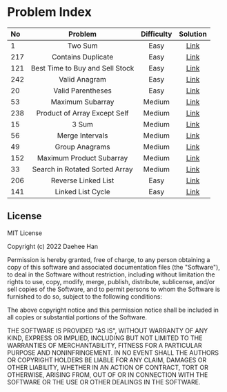 Problem Index
===================================

| No  |             Problem             | Difficulty | Solution |
|:----|:-------------------------------:|:----------:|:--------:|
| 1   |             Two Sum             |    Easy    | [Link](https://github.com/booknara/playground/blob/master/src/main/java/com/booknara/problem/hash/TwoSum.java) |
| 217 |       Contains Duplicate        |    Easy    |   [Link](https://github.com/booknara/playground/blob/master/src/main/java/com/booknara/problem/hash/ContainsDuplicate.java)   |
| 121 | Best Time to Buy and Sell Stock |    Easy    |   [Link](https://github.com/booknara/playground/blob/master/src/main/java/com/booknara/problem/dp/BestTimeToBuyAndSellStock.java)   |
| 242 |         Valid Anagram	          |    Easy    |   [Link](https://github.com/booknara/playground/blob/master/src/main/java/com/booknara/problem/hash/ValidAnagram.java)   |
| 20  |        Valid Parentheses        |    Easy    |   [Link](https://github.com/booknara/playground/blob/master/src/main/java/com/booknara/problem/stack/ValidParentheses.java)   |
| 53  |        Maximum Subarray         |    Medium    |   [Link](https://github.com/booknara/playground/blob/master/src/main/java/com/booknara/problem/dp/MaxSubArray.java)   |
| 238 |  Product of Array Except Self   |    Medium    |   [Link](https://github.com/booknara/playground/blob/master/src/main/java/com/booknara/problem/dp/ProductArrayExceptSelf.java)   |
| 15  |              3 Sum              |    Medium    | [Link](https://github.com/booknara/playground/blob/master/src/main/java/com/booknara/problem/twopointers/ThreeSum.java) |
| 56  |         Merge Intervals         |    Medium    | [Link](https://github.com/booknara/playground/blob/master/src/main/java/com/booknara/problem/array/MergeIntervals.java) |
| 49  |         Group Anagrams          |    Medium    | [Link](https://github.com/booknara/playground/blob/master/src/main/java/com/booknara/problem/hash/GroupAnagrams.java) |
| 152 |    Maximum Product Subarray     |    Medium    | [Link](https://github.com/booknara/playground/blob/master/src/main/java/com/booknara/problem/dp/MaxProductSubArray.java) |
| 33  | Search in Rotated Sorted Array  |    Medium    | [Link](https://github.com/booknara/playground/blob/master/src/main/java/com/booknara/problem/search/binary/SearchInRotatedSortedArray.java) |
| 206 |       Reverse Linked List       |    Easy    | [Link](https://github.com/booknara/playground/blob/master/src/main/java/com/booknara/problem/list/ReverseLinkedList.java) |
| 141 |        Linked List Cycle        |    Easy    | [Link](https://github.com/booknara/playground/blob/master/src/main/java/com/booknara/problem/list/LinkedListCycle.java) |

License
-------
MIT License

Copyright (c) 2022 Daehee Han

Permission is hereby granted, free of charge, to any person obtaining a copy
of this software and associated documentation files (the "Software"), to deal
in the Software without restriction, including without limitation the rights
to use, copy, modify, merge, publish, distribute, sublicense, and/or sell
copies of the Software, and to permit persons to whom the Software is
furnished to do so, subject to the following conditions:

The above copyright notice and this permission notice shall be included in all
copies or substantial portions of the Software.

THE SOFTWARE IS PROVIDED "AS IS", WITHOUT WARRANTY OF ANY KIND, EXPRESS OR
IMPLIED, INCLUDING BUT NOT LIMITED TO THE WARRANTIES OF MERCHANTABILITY,
FITNESS FOR A PARTICULAR PURPOSE AND NONINFRINGEMENT. IN NO EVENT SHALL THE
AUTHORS OR COPYRIGHT HOLDERS BE LIABLE FOR ANY CLAIM, DAMAGES OR OTHER
LIABILITY, WHETHER IN AN ACTION OF CONTRACT, TORT OR OTHERWISE, ARISING FROM,
OUT OF OR IN CONNECTION WITH THE SOFTWARE OR THE USE OR OTHER DEALINGS IN THE
SOFTWARE.
